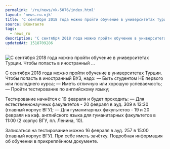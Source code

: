 ```yaml
---
permalink: '/ru/news/vk-5076/index.html'
layout: 'news.ru.njk'
title: 'С сентября 2018 года можно пройти обучение в университетах Турции. Чтобы попасть в иностранный …'
source: ВКонтакте
tags:
  - news_ru
description: 'С сентября 2018 года можно пройти обучение в университетах Турции. Чтобы попасть в иностранный …'
updatedAt: 1518709286
---
```

![С сентября 2018 года можно пройти обучение в университетах Турции. Чтобы попасть в иностранный …](https://sun9-54.userapi.com/impf/c830309/v830309050/7c3ee/KvMhpQF0auA.jpg?size=1280x864&quality=96&sign=5c44d6f310164f45dcb79543d64f35fc&c_uniq_tag=ff2vp5_zzjltCvXKz20eWUqAYpOrAThj5j_EBDk_-VM&type=album)

С сентября 2018 года можно пройти обучение в университетах Турции. Чтобы попасть в иностранный ВУЗ, надо:
— Быть студентом НЕ первого или последнего курса;
— Иметь отличную или хорошую успеваемость;
— Пройти тестирование по английскому языку;

Тестирование начнётся с 19 февраля и будет проходить:
— Для естественнонаучных факультетов - 20 февраля в ауд. 309 в 13:30 (главный корпус ВГУ);
— Для гуманитарных факультетов - 19 и 20 февраля на каф. английского языка для гуманитарных факультетов в 11:00 (2 корпус ВГУ, пл. Ленина, 10).

Записаться на тестирование можно 16 февраля в ауд. 257 в 15:00 (главный корпус ВГУ). При себе иметь зачётку.
Подробная информация об обучении в прикреплённом документе.
